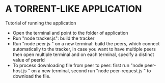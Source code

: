 # A TORRENT-LIKE APPLICATION

Tutorial of running the application

- Open the terminal and point to the folder of application
- Run "node tracker.js": build the tracker
- Run "node peer.js <peerId>" on a new terminal: build the peers, which connect automatically to the tracker, in case you want to have multiple peers then open multiple terminal and on each terminal, specify a distinct value of peerId
- To process downloading file from peer to peer: first run "node peer-host.js <peer owns the file>" on a new terminal, second run "node peer-request.js <peer requests file> <peer owns file> <file name>" to download the file.

